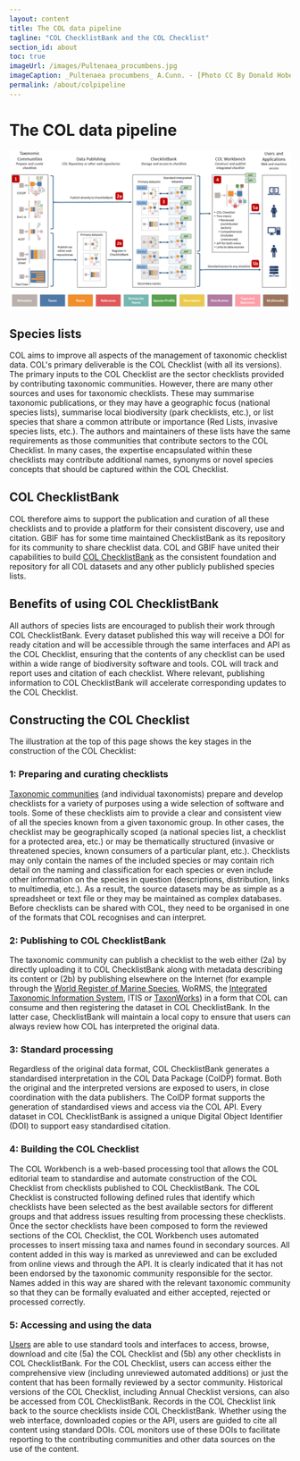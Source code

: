 ```yaml
---
layout: content
title: The COL data pipeline
tagline: "COL ChecklistBank and the COL Checklist"
section_id: about
toc: true
imageUrl: /images/Pultenaea_procumbens.jpg    
imageCaption: _Pultenaea procumbens_ A.Cunn. - [Photo CC By Donald Hobern](https://www.flickr.com/photos/dhobern/5073041283)
permalink: /about/colpipeline
---
```

# The COL data pipeline

![COL data pipeline](/images/col_pipeline.png "COL data pipeline")

## Species lists
COL aims to improve all aspects of the management of taxonomic checklist data. 
COL's primary deliverable is the COL Checklist (with all its versions). 
The primary inputs to the COL Checklist are the sector checklists provided by contributing taxonomic communities. 
However, there are many other sources and uses for taxonomic checklists. 
These may summarise taxonomic publications, or they may have a geographic focus (national species lists), 
summarise local biodiversity (park checklists, etc.), or list species that share a common attribute 
or importance (Red Lists, invasive species lists, etc.). 
The authors and maintainers of these lists have the same requirements as those communities that contribute sectors to the COL Checklist. 
In many cases, the expertise encapsulated within these checklists may contribute additional names, synonyms or novel species concepts 
that should be captured within the COL Checklist.

## COL ChecklistBank
COL therefore aims to support the publication and curation of all these checklists and to provide a platform for their consistent discovery, 
use and citation. 
GBIF has for some time maintained ChecklistBank as its repository for its community to share checklist data. 
COL and GBIF have united their capabilities to build [COL ChecklistBank](https://data.catalogueoflife.org) as the consistent foundation and repository 
for all COL datasets and any other publicly published species lists.

## Benefits of using COL ChecklistBank
All authors of species lists are encouraged to publish their work through COL ChecklistBank. 
Every dataset published this way will receive a DOI for ready citation and will be accessible through the same interfaces and API as the COL Checklist, 
ensuring that the contents of any checklist can be used within a wide range of biodiversity software and tools. 
COL will track and report uses and citation of each checklist. 
Where relevant, publishing information to COL ChecklistBank will accelerate corresponding updates to the COL Checklist.

## Constructing the COL Checklist
The illustration at the top of this page shows the key stages in the construction of the COL Checklist:

### 1: Preparing and curating checklists
[Taxonomic communities](roles#roles-and-responsibilities) (and individual taxonomists) prepare and develop checklists for a variety of purposes using a wide selection of software and tools. 
Some of these checklists aim to provide a clear and consistent view of all the species known from a given taxonomic group. 
In other cases, the checklist may be geographically scoped (a national species list, a checklist for a protected area, etc.) 
or may be thematically structured (invasive or threatened species, known consumers of a particular plant, etc.). 
Checklists may only contain the names of the included species or may contain rich detail on the naming and classification for each species 
or even include other information on the species in question (descriptions, distribution, links to multimedia, etc.). 
As a result, the source datasets may be as simple as a spreadsheet or text file or they may be maintained as complex databases. 
Before checklists can be shared with COL, they need to be organised in one of the formats that COL recognises and can interpret.

### 2: Publishing to COL ChecklistBank
The taxonomic community can publish a checklist to the web either 
(2a) by directly uploading it to COL ChecklistBank along with metadata describing its content 
or (2b) by publishing elsewhere on the Internet (for example through the [World Register of Marine Species](http://www.marinespecies.org/), WoRMS, 
the [Integrated Taxonomic Information System](https://www.itis.gov/), ITIS 
or [TaxonWorks](http://taxonworks.org/)) in a form that COL can consume and then registering the dataset in COL ChecklistBank. 
In the latter case, ChecklistBank will maintain a local copy to ensure that users can always review how COL has interpreted the original data.

### 3: Standard processing
Regardless of the original data format, COL ChecklistBank generates a standardised interpretation in the COL Data Package (ColDP) format. 
Both the original and the interpreted versions are exposed to users, in close coordination with the data publishers. 
The ColDP format supports the generation of standardised views and access via the COL API. 
Every dataset in COL ChecklistBank is assigned a unique Digital Object Identifier (DOI) to support easy standardised citation. 

### 4: Building the COL Checklist
The COL Workbench is a web-based processing tool that allows the COL editorial team to standardise 
and automate construction of the COL Checklist from checklists published to COL ChecklistBank. 
The COL Checklist is constructed following defined rules that identify which checklists have been selected as the best available sectors 
for different groups and that address issues resulting from processing these checklists. 
Once the sector checklists have been composed to form the reviewed sections of the COL Checklist, 
the COL Workbench uses automated processes to insert missing taxa and names found in secondary sources. 
All content added in this way is marked as unreviewed and can be excluded from online views and through the API. 
It is clearly indicated that it has not been endorsed by the taxonomic community responsible for the sector. 
Names added in this way are shared with the relevant taxonomic community so that they can be formally evaluated 
and either accepted, rejected or processed correctly. 

### 5: Accessing and using the data
[Users](roles#the-role-of-users) are able to use standard tools and interfaces to access, browse, download and cite 
(5a) the COL Checklist and 
(5b) any other checklists in COL ChecklistBank. 
For the COL Checklist, users can access either the comprehensive view (including unreviewed automated additions) 
or just the content that has been formally reviewed by a sector community. 
Historical versions of the COL Checklist, including Annual Checklist versions, can also be accessed from COL ChecklistBank. 
Records in the COL Checklist link back to the source checklists inside COL ChecklistBank. 
Whether using the web interface, downloaded copies or the API, users are guided to cite all content using standard DOIs. 
COL monitors use of these DOIs to facilitate reporting to the contributing communities and other data sources on the use of the content.

